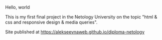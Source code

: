 Hello, world

This is my first final project in the Netology University on the topic "html & css and responsive design & media queries". 

Site published at https://alekseevnaweb.github.io/diploma-netology
